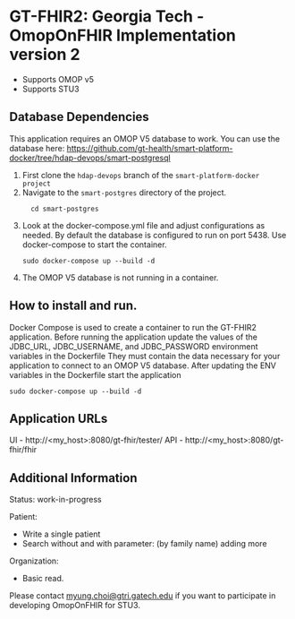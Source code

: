 GT-FHIR2: Georgia Tech - OmopOnFHIR Implementation version 2
=
- Supports OMOP v5
- Supports STU3

Database Dependencies
-
This application requires an OMOP V5 database to work. You can use the database here: https://github.com/gt-health/smart-platform-docker/tree/hdap-devops/smart-postgresql
1. First clone the `hdap-devops` branch of the `smart-platform-docker project`
2. Navigate to the `smart-postgres` directory of the project.
   ```
     cd smart-postgres
   ```
3. Look at the docker-compose.yml file and adjust configurations as needed. By default the database is configured to run on port 5438. Use docker-compose to start the container.
   ```
   sudo docker-compose up --build -d
   ```
4. The OMOP V5 database is not running in a container.

How to install and run.
-
Docker Compose is used to create a container to run the GT-FHIR2 application. Before running the application
update the values of the JDBC_URL, JDBC_USERNAME, and JDBC_PASSWORD environment variables in the Dockerfile
They must contain the data necessary for your application to connect to an OMOP V5 database.
After updating the ENV variables in the Dockerfile start the application
```
sudo docker-compose up --build -d
```

Application URLs
-
UI - http://<my_host>:8080/gt-fhir/tester/
API -  	http://<my_host>:8080/gt-fhir/fhir

Additional Information
-
Status: work-in-progress

Patient: 
- Write a single patient
- Search without and with parameter: (by family name) adding more

Organization:
- Basic read.

Please contact myung.choi@gtri.gatech.edu if you want to participate in developing OmopOnFHIR for STU3.
